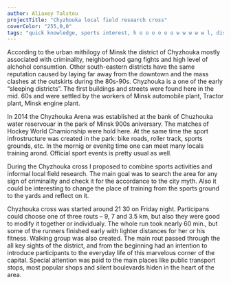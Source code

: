 ```yaml
---
author: Aliaxey Talstou
projectTitle: "Chyzhouka local field research cross"
coverColor: "255,0,0"
tags: "quick knowledge, sports interest, h o o o o o o w w w w w l, dispersed collectivity, practices of ourselves, psychodata, rhythm, intoxication, exclusion of non-perspective pedestrians, joy acceleration"
---
```

According to the urban mithilogy of Minsk the district of Chyzhouka mostly associated with criminality, neighborhood gang fights and high level of alchohol consumtion. Other south-eastern districts have the same reputation caused by laying far away from the downtown and the mass clashes at the outskirts during the 80s-90s. Chyzhouka is a one of the early “sleeping districts”. The first buildings and streets were found here in the mid. 60s and were settled by the workers of Minsk automobile plant, Tractor plant, Minsk engine plant.

In 2014 the Chyzhouka Arena was established at the bank of Chuzhouka water reservouar in the park of Minsk 900s aniversary. The matches of Hockey World Chamionship were hold here. At the same time the sport infrostructure was created in the park: bike roads, roller track, sports grounds, etc. In the mornig or evenitg time one can meet many locals training arond. Official sport events is pretty usual as well.

During the Chyzhouka cross I proposed to combine sports activities and informal local field research. The main goal was to search the area for any sign of criminality and check it for the accordance to the city myth. Also it could be interesting to change the place of training from the sports ground to the yards and reflect on it.

Chyzhouka cross was started around 21 30 on Friday night. Participans could choose one of three routs – 9, 7 and 3.5 km, but also they were good to modify it together or individualy. The whole run took nearly 60 min., but some of the runners finished early with lighter distances for her or his fitness. Walking group was also created. The main rout passed through the all key sights of the district, and from the beginning had an intention to introduce participants to the everyday life of this marvelous corner of the capital. Special attention was paid to the main places like public transport stops, most popular shops and silent boulevards hiden in the heart of the area.
